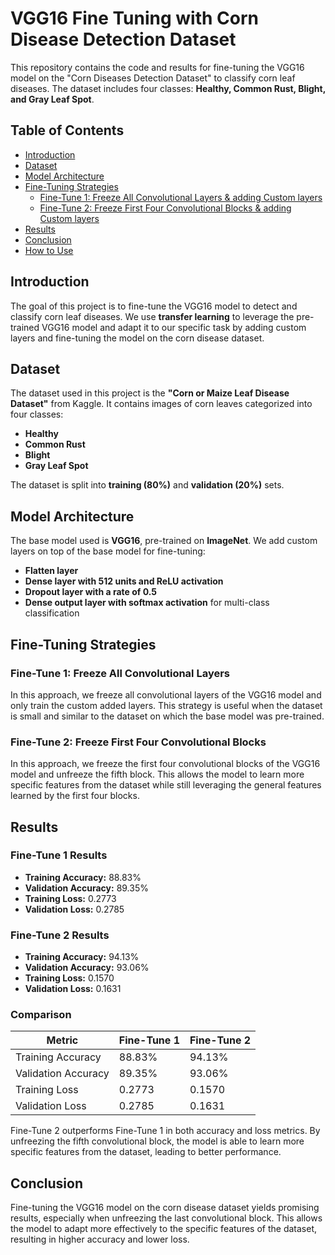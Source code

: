 # VGG16 Fine Tuning with Corn Disease Detection Dataset

This repository contains the code and results for fine-tuning the VGG16 model on the "Corn Diseases Detection Dataset" to classify corn leaf diseases. The dataset includes four classes: **Healthy, Common Rust, Blight, and Gray Leaf Spot**.

## Table of Contents
- [Introduction](#introduction)
- [Dataset](#dataset)
- [Model Architecture](#model-architecture)
- [Fine-Tuning Strategies](#fine-tuning-strategies)
  - [Fine-Tune 1: Freeze All Convolutional Layers & adding Custom layers](#fine-tune-1-freeze-all-convolutional-layers-)
  - [Fine-Tune 2: Freeze First Four Convolutional Blocks & adding Custom layers](#fine-tune-2-freeze-first-four-convolutional-blocks)
- [Results](#results)
- [Conclusion](#conclusion)
- [How to Use](#how-to-use)

## Introduction
The goal of this project is to fine-tune the VGG16 model to detect and classify corn leaf diseases. We use **transfer learning** to leverage the pre-trained VGG16 model and adapt it to our specific task by adding custom layers and fine-tuning the model on the corn disease dataset.

## Dataset
The dataset used in this project is the **"Corn or Maize Leaf Disease Dataset"** from Kaggle. It contains images of corn leaves categorized into four classes:
- **Healthy**
- **Common Rust**
- **Blight**
- **Gray Leaf Spot**

The dataset is split into **training (80%)** and **validation (20%)** sets.

## Model Architecture
The base model used is **VGG16**, pre-trained on **ImageNet**. We add custom layers on top of the base model for fine-tuning:
- **Flatten layer**
- **Dense layer with 512 units and ReLU activation**
- **Dropout layer with a rate of 0.5**
- **Dense output layer with softmax activation** for multi-class classification

## Fine-Tuning Strategies
### Fine-Tune 1: Freeze All Convolutional Layers
In this approach, we freeze all convolutional layers of the VGG16 model and only train the custom added layers. This strategy is useful when the dataset is small and similar to the dataset on which the base model was pre-trained.

### Fine-Tune 2: Freeze First Four Convolutional Blocks
In this approach, we freeze the first four convolutional blocks of the VGG16 model and unfreeze the fifth block. This allows the model to learn more specific features from the dataset while still leveraging the general features learned by the first four blocks.

## Results
### Fine-Tune 1 Results
- **Training Accuracy:** 88.83%
- **Validation Accuracy:** 89.35%
- **Training Loss:** 0.2773
- **Validation Loss:** 0.2785

### Fine-Tune 2 Results
- **Training Accuracy:** 94.13%
- **Validation Accuracy:** 93.06%
- **Training Loss:** 0.1570
- **Validation Loss:** 0.1631

### Comparison
| Metric               | Fine-Tune 1 | Fine-Tune 2 |
|----------------------|------------|------------|
| Training Accuracy   | 88.83%     | 94.13%     |
| Validation Accuracy | 89.35%     | 93.06%     |
| Training Loss      | 0.2773     | 0.1570     |
| Validation Loss    | 0.2785     | 0.1631     |

Fine-Tune 2 outperforms Fine-Tune 1 in both accuracy and loss metrics. By unfreezing the fifth convolutional block, the model is able to learn more specific features from the dataset, leading to better performance.

## Conclusion
Fine-tuning the VGG16 model on the corn disease dataset yields promising results, especially when unfreezing the last convolutional block. This allows the model to adapt more effectively to the specific features of the dataset, resulting in higher accuracy and lower loss.
